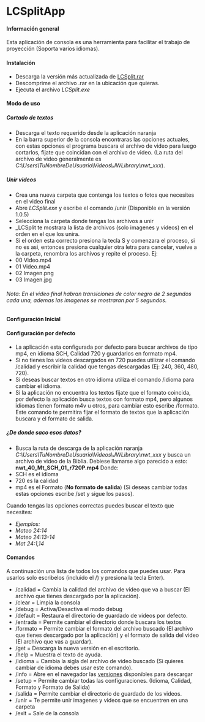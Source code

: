 # **LCSplitApp**
#### **Información general**
Esta aplicación de consola es una herramienta para facilitar el trabajo de proyección (Soporta varios idiomas).
#### **Instalación**
- Descarga la versión más actualizada de [LCSplit.rar](https://github.com/istvian/LCSplitApp/releases/download/1.0.5/LCSplit1.0.5.rar)
- Descomprime el archivo .rar en la ubicación que quieras.
- Ejecuta el archivo _LCSplit.exe_ 

#### **Modo de uso**
##### Cortado de textos
- Descarga el texto requerido desde la aplicación naranja
- En la barra superior de la consola encontraras las opciones actuales, con estas opciones el programa buscara el archivo de video para luego cortarlos, fijate que coincidan con el archivo de video. (La ruta del archivo de video generalmente es _C:\Users\TuNombreDeUsuario\Videos\JWLibrary\nwt_xxx_). 

##### Unir videos
- Crea una nueva carpeta que contenga los textos o fotos que necesites en el video final
- Abre _LCSplit.exe_ y escribe el comando /unir (Disponible en la versión 1.0.5)
- Selecciona la carpeta donde tengas los archivos a unir
- _LCSplit te mostrara la lista de archivos (solo imagenes y videos) en el orden en el que los unira.
- Si el orden esta correcto presiona la tecla S y comenzara el proceso, si no es asi, entonces presiona cualquier otra letra para cancelar, vuelve a la carpeta, renombra los archivos y repite el proceso.
Ej:
- 00 Video.mp4
- 01 Video.mp4
- 02 Imagen.png
- 03 Imagen.jpg
###### *Nota: En el video final habran transiciones de color negro de 2 segundos cada una, ademas las imagenes se mostraran por 5 segundos.*

#### **Configuración Inicial**
#### **Configuración por defecto**
- La aplicación esta configurada por defecto para buscar archivos de tipo mp4, en idioma SCH, Calidad 720 y guardarlos en formato mp4.
- Si no tienes los videos descargados en 720 puedes utilizar el comando /calidad y escribir la calidad que tengas descargadas (Ej: 240, 360, 480, 720).
- Si deseas buscar textos en otro idioma utiliza el comando /idioma para cambiar el idioma.
- Si la aplicación no encuentra los textos fijate que el formato coincida, por defecto la aplicación busca textos con formato mp4, pero algunos idiomas tienen formato m4v u otros, para cambiar esto escribe /formato. Este comando te permitira fijar el formato de textos que la aplicación buscara y el formato de salida.

##### **¿De donde saco esos datos?**
- Busca la ruta de descarga de la aplicación naranja _C:\Users\TuNombreDeUsuario\Videos\JWLibrary\nwt_xxx_ y busca un archivo de video de la Biblia. Debiese llamarse algo parecido a esto: **nwt_40_Mt_SCH_01_r720P.mp4**
Donde: 
- SCH es el idioma
- 720 es la calidad
- mp4 es el Formato (**No formato de salida**)
(Si deseas cambiar todas estas opciones escribe /set y sigue los pasos).

Cuando tengas las opciones correctas puedes buscar el texto que necesites:
- _Ejemplos:_
- _Mateo 24:14_
- _Mateo 24:13-14_
- _Mat 24:1,14_

#### Comandos
A continuación una lista de todos los comandos que puedes usar.
Para usarlos solo escribelos (incluido el /) y presiona la tecla Enter).

- /calidad = Cambia la calidad del archivo de video que va a buscar (El archivo que tienes descargado por la aplicación).
- /clear = Limpia la consola
- /debug = Activa/Desactiva el modo debug
- /default = Restaura el directorio de guardado de videos por defecto.
- /entrada = Permite cambiar el directorio donde buscara los textos
- /formato = Permite cambiar el formato del archivo buscado (El archivo que tienes descargado por la aplicación) y el formato de salida del video (El archivo que vas a guardar).
- /get = Descarga la nueva versión en el escritorio.
- /help = Muestra el texto de ayuda.
- /idioma = Cambia la sigla del archivo de video buscado (Si quieres cambiar de idioma debes usar este comando).
- /info = Abre en el navegador las [versiones](https://github.com/istvian/LCSplitApp/releases) disponibles para descargar
- /setup = Permite cambiar todas las configuraciones. (Idioma, Calidad, Formato y Formato de Salida)
- /salida = Permite cambiar el directorio de guardado de los videos.
- /unir = Te permite unir imagenes y videos que se encuentren en una carpeta
- /exit = Sale de la consola



